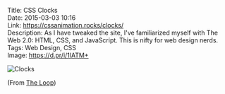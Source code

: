 Title: CSS Clocks  
Date: 2015-03-03 10:16  
Link: https://cssanimation.rocks/clocks/  
Description: As I have tweaked the site, I've familiarized myself with The Web 2.0: HTML, CSS, and JavaScript. This is nifty for web design nerds.  
Tags: Web Design, CSS  
Image: https://d.pr/i/1lATM+  

![Clocks][1]

(From [The Loop][2])

[1]: https://d.pr/i/1lATM+ "Clocks"
[2]: http://www.loopinsight.com/2015/03/03/css-clocks/